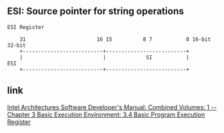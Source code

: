 ESI: Source pointer for string operations
---------------------------------------------------------------------

```
ESI Register

    31                       16 15          8 7           0 16-bit  32-bit
    +--------------------------+--------------------------+
    |                          |             SI           |          ESI
    +--------------------------+--------------------------+
```



## link

  [Intel Architectures Software Developer's Manual: Combined Volumes: 1 -- Chapter 3 Basic Execution Environment: 3.4 Basic Program Execution Register](https://software.intel.com/en-us/articles/intel-sdm)
